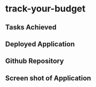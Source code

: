 # track-your-budget

## Tasks Achieved

## Deployed Application

## Github Repository

## Screen shot of Application

